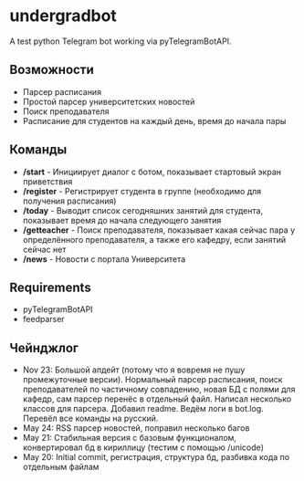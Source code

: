 # undergradbot
A test python Telegram bot working via pyTelegramBotAPI. 

## Возможности

* Парсер расписания
* Простой парсер университетских новостей
* Поиск преподавателя
* Расписание для студентов на каждый день, время до начала пары

## Команды

* **/start** - Инициирует диалог с ботом, показывает стартовый экран приветствия
* **/register** - Регистрирует студента в группе (необходимо для получения расписания)
* **/today** - Выводит список сегодняшних занятий для студента, показывает время до начала следующего занятия
* **/getteacher** - Поиск преподавателя, показывает какая сейчас пара у определённого преподавателя, а также его кафедру, если занятий сейчас нет
* **/news** - Новости с портала Университета

## Requirements

* pyTelegramBotAPI
* feedparser


## Чейнджлог

* Nov 23: Большой апдейт (потому что я вовремя не пушу промежуточные версии). Нормальный парсер расписания, поиск преподавателей по частичному совпадению, новая БД с полями для кафедр, сам парсер перенёс в отдельный файл. Написал несколько классов для парсера. Добавил readme. Ведём логи в bot.log. Перевёл все команды на русский.
* May 24: RSS парсер новостей, поправил несколько багов
* May 21: Стабильная версия с базовым функционалом, конвертировал бд в кириллицу (тестим с помощью /unicode)
* May 20: Initial commit, регистрация, структура бд, разбивка кода по отдельным файлам
